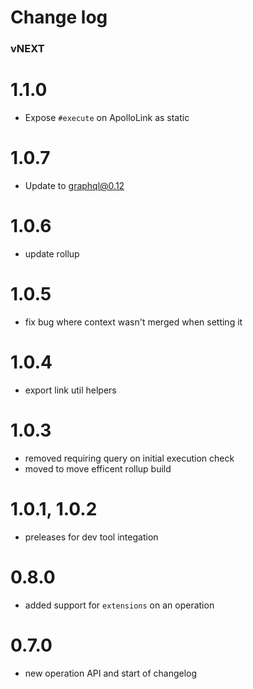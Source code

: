 # Change log

### vNEXT

# 1.1.0
- Expose `#execute` on ApolloLink as static

# 1.0.7

- Update to graphql@0.12

# 1.0.6
- update rollup

# 1.0.5
- fix bug where context wasn't merged when setting it

# 1.0.4
- export link util helpers

# 1.0.3
- removed requiring query on initial execution check
- moved to move efficent rollup build

# 1.0.1, 1.0.2
<!-- never published as latest -->
- preleases for dev tool integation

# 0.8.0
- added support for `extensions` on an operation

# 0.7.0
- new operation API and start of changelog
